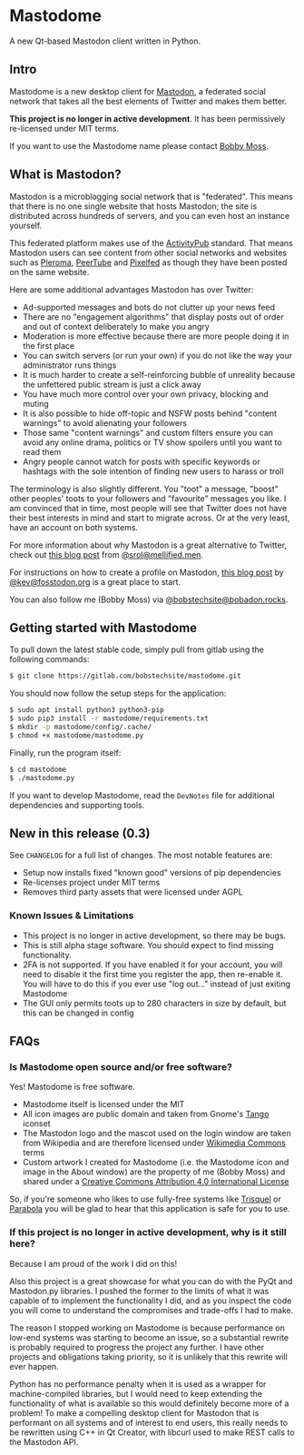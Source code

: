 # Mastodome
A new Qt-based Mastodon client written in Python.

## Intro
Mastodome is a new desktop client for [Mastodon](https://en.wikipedia.org/wiki/Mastodon_(software)), a federated social network that takes all the best elements of Twitter and makes them better.

**This project is no longer in active development**. It has been permissively re-licensed under MIT terms. 

If you want to use the Mastodome name please contact [Bobby Moss](https://bobstechsite.co.uk/about.html).

## What is Mastodon?
Mastodon is a microblogging social network that is "federated". This means that there is no one single website that hosts Mastodon; the site is distributed across hundreds of servers, and you can even host an instance yourself.

This federated platform makes use of the [ActivityPub](https://en.wikipedia.org/wiki/ActivityPub) standard. That means Mastodon users can see content from other social networks and websites such as [Pleroma](https://pleroma.social/), [PeerTube](https://joinpeertube.org/en/) and [Pixelfed](https://pixelfed.social/) as though they have been posted on the same website.

Here are some additional advantages Mastodon has over Twitter:
* Ad-supported messages and bots do not clutter up your news feed
* There are no "engagement algorithms" that display posts out of order and out of context deliberately to make you angry
* Moderation is more effective because there are more people doing it in the first place
* You can switch servers (or run your own) if you do not like the way your administrator runs things
* It is much harder to create a self-reinforcing bubble of unreality because the unfettered public stream is just a click away
* You have much more control over your own privacy, blocking and muting
* It is also possible to hide off-topic and NSFW posts behind "content warnings" to avoid alienating your followers
* Those same "content warnings" and custom filters ensure you can avoid any online drama, politics or TV show spoilers until you want to read them
* Angry people cannot watch for posts with specific keywords or hashtags with the sole intention of finding new users to harass or troll

The terminology is also slightly different. You "toot" a message, "boost" other peoples' toots to your followers and "favourite" messages you like.
I am convinced that in time, most people will see that Twitter does not have their best interests in mind and start to migrate across. Or at the very least, have an account on both systems.

For more information about why Mastodon is a great alternative to Twitter, check out [this blog post](https://theoutline.com/post/2689/mastodon-makes-the-internet-feel-like-home-again) from [@srol@mellified.men](https://mellified.men/@srol).

For instructions on how to create a profile on Mastodon, [this blog post](https://kevq.uk/getting-started-with-mastodon/) by [@kev@fosstodon.org](https://fosstodon.org/@kev) is a great place to start.

You can also follow me (Bobby Moss) via [@bobstechsite@bobadon.rocks](https://bobadon.rocks/@bobstechsite).

## Getting started with Mastodome
To pull down the latest stable code, simply pull from gitlab using the following commands:
```bash
$ git clone https://gitlab.com/bobstechsite/mastodome.git
```
You should now follow the setup steps for the application:
```bash
$ sudo apt install python3 python3-pip
$ sudo pip3 install -r mastodome/requirements.txt
$ mkdir -p mastodome/config/.cache/
$ chmod +x mastodome/mastodome.py
```

Finally, run the program itself:
```bash
$ cd mastodome
$ ./mastodome.py
```
If you want to develop Mastodome, read the `DevNotes` file for additional dependencies and supporting tools.

## New in this release (0.3)
See `CHANGELOG` for a full list of changes. The most notable features are:

* Setup now installs fixed "known good" versions of pip dependencies
* Re-licenses project under MIT terms
* Removes third party assets that were licensed under AGPL

### Known Issues & Limitations
* This project is no longer in active development, so there may be bugs.
* This is still alpha stage software. You should expect to find missing functionality.
* 2FA is not supported. If you have enabled it for your account, you will need to disable it the first time you register the app, then re-enable it. You will have to do this if you ever use "log out..." instead of just exiting Mastodome
* The GUI only permits toots up to 280 characters in size by default, but this can be changed in config

## FAQs
### Is Mastodome open source and/or free software?
Yes! Mastodome is free software.
* Mastodome itself is licensed under the MIT
* All icon images are public domain and taken from Gnome's [Tango](https://commons.wikimedia.org/wiki/Tango_icons) iconset
* The Mastodon logo and the mascot used on the login window are taken from Wikipedia and are therefore licensed under [Wikimedia Commons](https://commons.wikimedia.org/wiki/Commons:Licensing) terms
* Custom artwork I created for Mastodome (i.e. the Mastodome icon and image in the About window) are the property of me (Bobby Moss) and shared under a [Creative Commons Attribution 4.0 International License](https://creativecommons.org/licenses/by/4.0/)

So, if you're someone who likes to use fully-free systems like [Trisquel](https://trisquel.info/) or [Parabola](https://www.parabola.nu/) you will be glad to hear that this application is safe for you to use.

### If this project is no longer in active development, why is it still here?
Because I am proud of the work I did on this!

Also this project is a great showcase for what you can do with the PyQt and Mastodon.py libraries. I pushed the former to the limits of what it was capable of to implement the functionality I did, and as you inspect the code you will come to understand the compromises and trade-offs I had to make.

The reason I stopped working on Mastodome is because performance on low-end systems was starting to become an issue, so a substantial rewrite is probably required to progress the project any further. I have other projects and obligations taking priority, so it is unlikely that this rewrite will ever happen.

Python has no performance penalty when it is used as a wrapper for machine-compiled libraries, but I would need to keep extending the functionality of what is available so this would definitely become more of a problem! To make a compelling desktop client for Mastodon that is performant on all systems and of interest to end users, this really needs to be rewritten using C++ in Qt Creator, with libcurl used to make REST calls to the Mastodon API.
